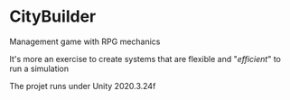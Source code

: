 # CityBuilder

Management game with RPG mechanics

It's more an exercise to create systems that are flexible and "*efficient*" to run a simulation

The projet runs under Unity 2020.3.24f
